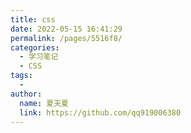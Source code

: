 ```yaml
---
title: css
date: 2022-05-15 16:41:29
permalink: /pages/5516f8/
categories:
  - 学习笔记
  - CSS
tags:
  - 
author: 
  name: 夏天夏
  link: https://github.com/qq919006380
---
```

